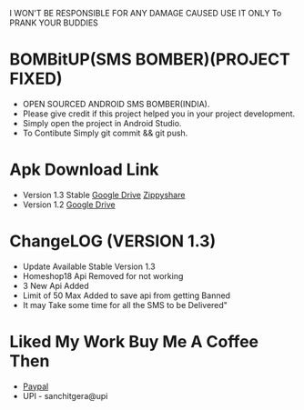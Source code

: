 I WON'T BE RESPONSIBLE FOR ANY DAMAGE CAUSED USE IT ONLY To PRANK YOUR BUDDIES

# BOMBitUP(SMS BOMBER)(PROJECT FIXED)
* OPEN SOURCED ANDROID SMS BOMBER(INDIA).
* Please give credit if this project helped you in your project development.
* Simply open the project in Android Studio.
* To Contibute Simply git commit && git push.

# Apk Download Link
* Version 1.3 Stable [Google Drive](https://goo.gl/w1Py7X) [Zippyshare](https://goo.gl/mMfJV4)
* Version 1.2 [Google Drive](https://goo.gl/kvmnyM)

# ChangeLOG (VERSION 1.3)
* Update Available Stable Version 1.3
* Homeshop18 Api Removed for not working
* 3 New Api Added
* Limit of 50 Max Added to save api from getting Banned
* It may Take some time for all the SMS to be Delivered"

# Liked My Work Buy Me A Coffee Then
* [Paypal](https://paypal.me/sanchitgera)
* UPI - sanchitgera@upi
